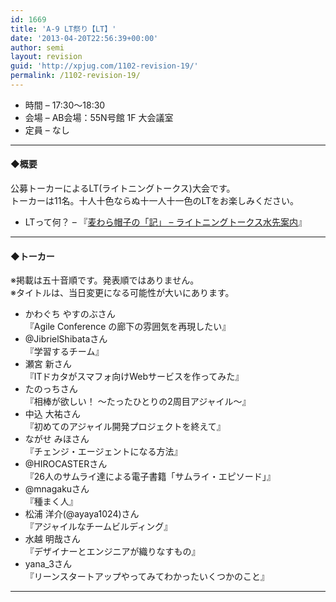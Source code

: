 ```yaml
---
id: 1669
title: 'A-9 LT祭り【LT】'
date: '2013-04-20T22:56:39+00:00'
author: semi
layout: revision
guid: 'http://xpjug.com/1102-revision-19/'
permalink: /1102-revision-19/
---
```


- 時間 – 17:30〜18:30
- 会場 – AB会場：55N号館 1F 大会議室
- 定員 – なし

---

#### ◆概要

公募トーカーによるLT(ライトニングトークス)大会です。  
トーカーは11名。十人十色ならぬ十一人十一色のLTをお楽しみください。

- LTって何？ – 『[麦わら帽子の「記」 – ライトニングトークス水先案内](http://mugiwara.jp/ki2/wifky.pl?p=LTGuide)』

---

#### ◆トーカー

※掲載は五十音順です。発表順ではありません。  
※タイトルは、当日変更になる可能性が大いにあります。

- かわぐち やすのぶさん  
    『Agile Conference の廊下の雰囲気を再現したい』
- @JibrielShibataさん  
    『学習するチーム』
- 瀬宮 新さん  
    『ITドカタがスマフォ向けWebサービスを作ってみた』
- たのっちさん  
    『相棒が欲しい！ ～たったひとりの2周目アジャイル～』
- 中込 大祐さん  
    『初めてのアジャイル開発プロジェクトを終えて』
- ながせ みほさん  
    『チェンジ・エージェントになる方法』
- @HIROCASTERさん  
    『26人のサムライ達による電子書籍「サムライ・エピソード」』
- @mnagakuさん  
    『種まく人』
- 松浦 洋介(@ayaya1024)さん  
    『アジャイルなチームビルディング』
- 水越 明哉さん  
    『デザイナーとエンジニアが織りなすもの』
- yana\_3さん  
    『リーンスタートアップやってみてわかったいくつかのこと』

---